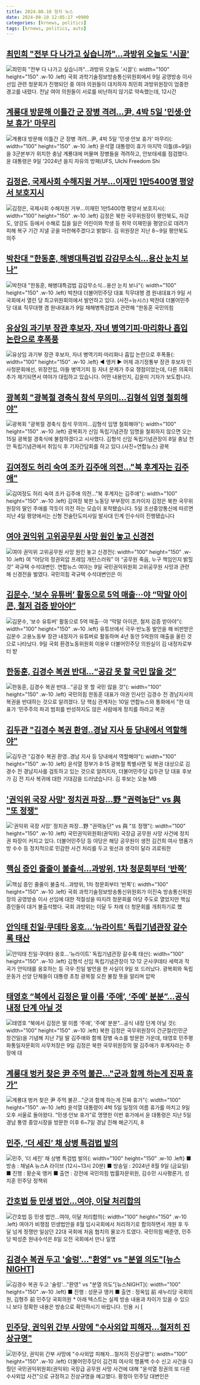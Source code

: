 ```yaml
---
title: 2024.08.10 정치 뉴스
date: 2024-08-10 12:05:17 +0900
categories: [krnews, politics]
tags: [krnews, politics, auto]
---
```

## [최민희 "전부 다 나가고 싶습니까"…과방위 오늘도 '시끌'](https://n.news.naver.com/mnews/article/421/0007720849)

![최민희 "전부 다 나가고 싶습니까"…과방위 오늘도 '시끌'](https://mimgnews.pstatic.net/image/origin/421/2024/08/09/7720849.jpg?type=nf220_150){: width="100" height="150" .w-10 .left}
국회 과학기술정보방송통신위원회에서 9일 공영방송 이사 선임 관련 청문회가 진행되던 중 여야 의원들이 대치하자 최민희 과방위원장이 엄중한 경고를 내렸다. 전날 여야 의원들이 서로를 비난하지 않기로 약속했는데, 12시간

## [계룡대 방문해 이틀간 군 장병 격려…尹, 4박 5일 '민생·안보 휴가' 마무리](https://n.news.naver.com/mnews/article/448/0000471182)

![계룡대 방문해 이틀간 군 장병 격려…尹, 4박 5일 '민생·안보 휴가' 마무리](https://mimgnews.pstatic.net/image/origin/448/2024/08/09/471182.jpg?type=nf220_150){: width="100" height="150" .w-10 .left}
윤석열 대통령이 휴가 마지막 이틀(8~9일)을 3군본부가 위치한 충남 계룡대에 머물며 장병들을 격려하고, 안보태세를 점검했다. 윤 대통령은 9일 '2024년 을지 자유의 방패(UFS, Ulchi Freedom Shi

## [김정은, 국제사회 수해지원 거부…이재민 1만5400명 평양서 보호지시](https://n.news.naver.com/mnews/article/654/0000083911)

![김정은, 국제사회 수해지원 거부…이재민 1만5400명 평양서 보호지시](https://mimgnews.pstatic.net/image/origin/654/2024/08/10/83911.jpg?type=nf220_150){: width="100" height="150" .w-10 .left}
김정은 북한 국무위원장이 평안북도, 자강도, 양강도 등에서 수해로 집을 잃은 어린이와 학생 등 취약 이재민을 평양으로 데려가 피해 복구 기간 지낼 곳을 마련해주겠다고 밝혔다. 김 위원장은 지난 8∼9일 평안북도 의주

## [박찬대 "한동훈, 해병대특검법 감감무소식…용산 눈치 보나"](https://n.news.naver.com/mnews/article/018/0005808247)

![박찬대 "한동훈, 해병대특검법 감감무소식…용산 눈치 보나"](https://mimgnews.pstatic.net/image/origin/018/2024/08/09/5808247.jpg?type=nf220_150){: width="100" height="150" .w-10 .left}
박찬대 더불어민주당 대표 직무대행 겸 원내대표가 9일 서국회에서 열린 당 최고위원회의에서 발언하고 있다. (사진=뉴시스) 박찬대 더불어민주당 대표 직무대행 겸 원내대표가 9일 채해병특검법과 관련해 “한동훈 국민의힘

## [유상임 과기부 장관 후보자, 자녀 병역기피·마리화나 흡입 논란으로 후폭풍](https://n.news.naver.com/mnews/article/214/0001366941)

![유상임 과기부 장관 후보자, 자녀 병역기피·마리화나 흡입 논란으로 후폭풍](https://mimgnews.pstatic.net/image/origin/214/2024/08/09/1366941.jpg?type=nf220_150){: width="100" height="150" .w-10 .left}
◀ 앵커 ▶ 어제 과기정통부 장관 후보자 인사청문회에선, 위장전입, 아들 병역기피 등 자녀 문제가 주요 쟁점이었는데, 다른 의혹이 추가 제기되면서 여야가 대립하고 있습니다. 어떤 내용인지, 김윤미 기자가 보도합니다.

## [광복회 "광복절 경축식 참석 무의미…김형석 임명 철회해야"](https://n.news.naver.com/mnews/article/018/0005808642)

![광복회 "광복절 경축식 참석 무의미…김형석 임명 철회해야"](https://mimgnews.pstatic.net/image/origin/018/2024/08/09/5808642.jpg?type=nf220_150){: width="100" height="150" .w-10 .left}
광복회가 신임 독립기념관장 임명을 철회하지 않으면 오는 15일 광복절 경축식에 불참하겠다고 시사했다. 김형석 신임 독립기념관장이 8일 충남 천안 독립기념관에서 취임식 후 기자간담회를 하고 있다.(사진=연합뉴스) 광복

## [김여정도 허리 숙여 조카 김주애 의전…"북 후계자는 김주애"](https://n.news.naver.com/mnews/article/437/0000405473)

![김여정도 허리 숙여 조카 김주애 의전…"북 후계자는 김주애"](https://mimgnews.pstatic.net/image/origin/437/2024/08/09/405473.jpg?type=nf220_150){: width="100" height="150" .w-10 .left}
김여정 북한 노동당 부부장이 조카이자 김정은 북한 국무위원장의 딸인 주애를 깍듯이 의전 하는 모습이 포착됐습니다. 5일 조선중앙통신에 따르면 지난 4일 평양에서는 신형 전술탄도미사일 발사대 인계 인수식이 진행됐습니다

## [여야 권익위 고위공무원 사망 원인 놓고 신경전](https://n.news.naver.com/mnews/article/666/0000049135)

![여야 권익위 고위공무원 사망 원인 놓고 신경전](https://mimgnews.pstatic.net/image/origin/666/2024/08/09/49135.jpg?type=nf220_150){: width="100" height="150" .w-10 .left}
여 “야당의 정권외압 프레임 개탄스러워” 야 “공무원 죽음, 누구 책임인지 밝힐 것” 곽규택 수석대변인. 연합뉴스 여야는 9일 국민권익위원회 고위공무원 사망과 관련해 신경전을 벌였다. 국민의힘 곽규택 수석대변인은 이

## [김문수, ‘보수 유튜버’ 활동으로 5억 매출···야 “막말 아이콘, 철저 검증 받아야”](https://n.news.naver.com/mnews/article/032/0003314020)

![김문수, ‘보수 유튜버’ 활동으로 5억 매출···야 “막말 아이콘, 철저 검증 받아야”](https://mimgnews.pstatic.net/image/origin/032/2024/08/09/3314020.jpg?type=nf220_150){: width="100" height="150" .w-10 .left}
유튜브에서 극우·반노동 발언을 해 비판받은 김문수 고용노동부 장관 내정자가 유튜버로 활동하며 4년 동안 5억원의 매출을 올린 것으로 나타났다. 9일 국회 환경노동위원회 이용우 더불어민주당 의원실이 김 내정자로부터 받

## [한동훈, 김경수 복권 반대…“공감 못 할 국민 많을 것”](https://n.news.naver.com/mnews/article/016/0002348037)

![한동훈, 김경수 복권 반대…“공감 못 할 국민 많을 것”](https://mimgnews.pstatic.net/image/origin/016/2024/08/10/2348037.jpg?type=nf220_150){: width="100" height="150" .w-10 .left}
국민의힘 한동훈 대표가 야권 인사인 김경수 전 경남지사의 복권을 반대하는 것으로 알려졌다. 당 핵심 관계자는 10일 연합뉴스와 통화에서 "한 대표가 '민주주의 파괴 범죄를 반성하지도 않은 사람에게 정치를 하라고 복권

## [김두관 "김경수 복권 환영‥경남 지사 등 당내에서 역할해야"](https://n.news.naver.com/mnews/article/214/0001366851)

![김두관 "김경수 복권 환영‥경남 지사 등 당내에서 역할해야"](https://mimgnews.pstatic.net/image/origin/214/2024/08/09/1366851.jpg?type=nf220_150){: width="100" height="150" .w-10 .left}
윤석열 정부가 8·15 광복절 특별사면 및 복권 대상으로 김경수 전 경남지사를 검토하고 있는 것으로 알려지자, 더불어민주당 김두관 당 대표 후보가 김 전 지사 복귀에 대한 기대감을 드러냈습니다. 김 후보는 오늘 MB

## ['권익위 국장 사망' 정치권 파장…野 "권력농단" vs 與 "또 정쟁"](https://n.news.naver.com/mnews/article/008/0005075296)

!['권익위 국장 사망' 정치권 파장…野 "권력농단" vs 與 "또 정쟁"](https://mimgnews.pstatic.net/image/origin/008/2024/08/09/5075296.jpg?type=nf220_150){: width="100" height="150" .w-10 .left}
국민권익위원회(권익위) 국장급 공무원 사망 사건에 정치권 파장이 커지고 있다. 더불어민주당 등 야당은 해당 공무원이 생전 김건희 여사 명품가방 수수 등 정치적으로 민감한 사건 처리를 두고 윗선과 생각이 달라 괴로워한

## [핵심 증인 줄줄이 불출석…과방위, 1차 청문회부터 ‘반쪽’](https://n.news.naver.com/mnews/article/011/0004378340)

![핵심 증인 줄줄이 불출석…과방위, 1차 청문회부터 ‘반쪽’](https://mimgnews.pstatic.net/image/origin/011/2024/08/09/4378340.jpg?type=nf220_150){: width="100" height="150" .w-10 .left}
국회 과학기술정보방송통신위원회가 이진숙 방송통신위원장의 공영방송 이사 선임에 대한 적절성을 따지려 청문회를 야당 주도로 열었지만 핵심 증인들이 대거 불출석했다. 국회 과방위는 이달 두 차례 더 청문회를 개최하기로 했

## [안익태 친일·쿠데타 옹호...‘뉴라이트’ 독립기념관장 갈수록 태산](https://n.news.naver.com/mnews/article/028/0002702135)

![안익태 친일·쿠데타 옹호...‘뉴라이트’ 독립기념관장 갈수록 태산](https://mimgnews.pstatic.net/image/origin/028/2024/08/09/2702135.jpg?type=nf220_150){: width="100" height="150" .w-10 .left}
김형석 신임 독립기념관장이 12·12 군사쿠데타 세력과 작곡가 안익태를 옹호하는 등 극우·친일 발언을 한 사실이 9일 또 드러났다. 광복회와 독립운동가 선양 단체들이 대통령 초청 광복절 오찬 불참 뜻을 알리며 압박

## [태영호 “북에서 김정은 딸 이름 ‘주애’, ‘주예’ 분분”…공식 내정 단계 아닐 것](https://n.news.naver.com/mnews/article/088/0000897291)

![태영호 “북에서 김정은 딸 이름 ‘주애’, ‘주예’ 분분”…공식 내정 단계 아닐 것](https://mimgnews.pstatic.net/image/origin/088/2024/08/09/897291.jpg?type=nf220_150){: width="100" height="150" .w-10 .left}
북한 김정은 국무위원장이 건군절(인민군 창건일)을 기념해 지난 7일 딸 김주애와 함께 장병 숙소를 방문한 가운데, 태영호 민주평화통일자문회의 사무처장은 9일 김정은 북한 국무위원장의 딸 김주애가 후계자라는 주장에 대

## [계룡대 벙커 찾은 尹 주먹 불끈…"군과 함께 하는게 진짜 휴가"](https://n.news.naver.com/mnews/article/025/0003378949)

![계룡대 벙커 찾은 尹 주먹 불끈…"군과 함께 하는게 진짜 휴가"](https://mimgnews.pstatic.net/image/origin/025/2024/08/09/3378949.jpg?type=nf220_150){: width="100" height="150" .w-10 .left}
윤석열 대통령이 4박 5일 일정의 여름 휴가를 마치고 9일 오후 서울로 돌아왔다. “민생·안보 휴가”로 명명한 이번 휴가에서 윤 대통령은 지난 5일 경남 통영 중앙시장을 방문한 이후 6~7일 경남 진해 해군기지, 8

## [민주, ‘더 세진’ 채 상병 특검법 발의](https://n.news.naver.com/mnews/article/449/0000282279)

![민주, ‘더 세진’ 채 상병 특검법 발의](https://mimgnews.pstatic.net/image/origin/449/2024/08/09/282279.jpg?type=nf220_150){: width="100" height="150" .w-10 .left}
■ 방송 : 채널A 뉴스A 라이브 (12시~13시 20분) ■ 방송일 : 2024년 8월 9일 (금요일) ■ 진행 : 황순욱 앵커 ■ 출연 : 강전애 국민의힘 법률자문위원, 김수민 시사평론가, 성치훈 민주당 정책위

## [간호법 등 민생 법안…여야, 이달 처리합의](https://n.news.naver.com/mnews/article/025/0003378782)

![간호법 등 민생 법안…여야, 이달 처리합의](https://mimgnews.pstatic.net/image/origin/025/2024/08/09/3378782.jpg?type=nf220_150){: width="100" height="150" .w-10 .left}
여야가 비쟁점 민생법안을 8월 임시국회에서 처리하기로 합의하면서 개원 후 두 달 넘게 정쟁만 일삼던 22대 국회에 처음 협치의 물꼬가 트였다. 국민의힘 배준영, 민주당 박성준 원내수석은 8일 오전 국회에서 만나 일명

## [김경수 복권 두고 '술렁'..."환영" vs "분열 의도"[뉴스NIGHT]](https://n.news.naver.com/mnews/article/052/0002072402)

![김경수 복권 두고 '술렁'..."환영" vs "분열 의도"[뉴스NIGHT]](https://mimgnews.pstatic.net/image/origin/052/2024/08/09/2072402.jpg?type=nf220_150){: width="100" height="150" .w-10 .left}
■ 진행 : 성문규 앵커 ■ 출연 : 정옥임 前 새누리당 국회의원, 김형주 前 민주당 국회의원 * 아래 텍스트는 실제 방송 내용과 차이가 있을 수 있으니 보다 정확한 내용은 방송으로 확인하시기 바랍니다. 인용 시 [

## [민주당, 권익위 간부 사망에 "수사외압 피해자…철저히 진상규명"](https://n.news.naver.com/mnews/article/008/0005075142)

![민주당, 권익위 간부 사망에 "수사외압 피해자…철저히 진상규명"](https://mimgnews.pstatic.net/image/origin/008/2024/08/09/5075142.jpg?type=nf220_150){: width="100" height="150" .w-10 .left}
더불어민주당이 김건희 여사의 명품백 수수 신고 사건을 다뤘던 국민권익위원회(권익위) 국장급 공무원 사망 사건에 대해 "윤석열 정권의 또 다른 수사외압 사건"으로 규정하고 진상규명을 예고했다. 황정아 민주당 대변인은


